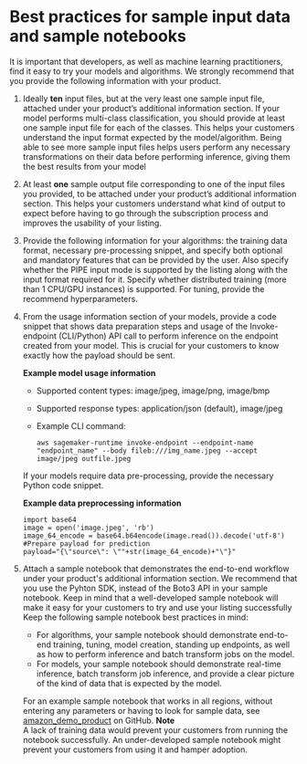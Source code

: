 # Best practices for sample input data and sample notebooks<a name="best-practices-sample-ml"></a>

It is important that developers, as well as machine learning practitioners, find it easy to try your models and algorithms\. We strongly recommend that you provide the following information with your product\.

1. Ideally **ten** input files, but at the very least one sample input file, attached under your product’s additional information section\. If your model performs multi\-class classification, you should provide at least one sample input file for each of the classes\. This helps your customers understand the input format expected by the model/algorithm\. Being able to see more sample input files helps users perform any necessary transformations on their data before performing inference, giving them the best results from your model

1. At least **one** sample output file corresponding to one of the input files you provided, to be attached under your product’s additional information section\. This helps your customers understand what kind of output to expect before having to go through the subscription process and improves the usability of your listing\.

1. Provide the following information for your algorithms: the training data format, necessary pre\-processing snippet, and specify both optional and mandatory features that can be provided by the user\. Also specify whether the PIPE input mode is supported by the listing along with the input format required for it\. Specify whether distributed training \(more than 1 CPU/GPU instances\) is supported\. For tuning, provide the recommend hyperparameters\.

1. From the usage information section of your models, provide a code snippet that shows data preparation steps and usage of the Invoke\-endpoint \(CLI/Python\) API call to perform inference on the endpoint created from your model\. This is crucial for your customers to know exactly how the payload should be sent\.

   **Example model usage information**
   + Supported content types: image/jpeg, image/png, image/bmp
   + Supported response types: application/json \(default\), image/jpeg
   + Example CLI command:

     ```
     aws sagemaker-runtime invoke-endpoint --endpoint-name "endpoint_name" --body fileb:///img_name.jpeg --accept image/jpeg outfile.jpeg
     ```

   If your models require data pre\-processing, provide the necessary Python code snippet\.

   **Example data preprocessing information**

   ```
   import base64
   image = open('image.jpeg', 'rb')
   image_64_encode = base64.b64encode(image.read()).decode('utf-8')
   #Prepare payload for prediction
   payload="{\"source\": \""+str(image_64_encode)+"\"}"
   ```

1. Attach a sample notebook that demonstrates the end\-to\-end workflow under your product's additional information section\. We recommend that you use the Pyhton SDK, instead of the Boto3 API in your sample notebook\. Keep in mind that a well\-developed sample notebook will make it easy for your customers to try and use your listing successfully Keep the following sample notebook best practices in mind:
   + For algorithms, your sample notebook should demonstrate end\-to\-end training, tuning, model creation, standing up endpoints, as well as how to perform inference and batch transform jobs on the model\.
   + For models, your sample notebook should demonstrate real\-time inference, batch transform job inference, and provide a clear picture of the kind of data that is expected by the model\.

   For an example sample notebook that works in all regions, without entering any parameters or having to look for sample data, see [amazon\_demo\_product](https://github.com/awslabs/amazon-sagemaker-examples/tree/master/aws_marketplace/using_algorithms/amazon_demo_product) on GitHub\.
**Note**  
A lack of training data would prevent your customers from running the notebook successfully\. An under\-developed sample notebook might prevent your customers from using it and hamper adoption\.